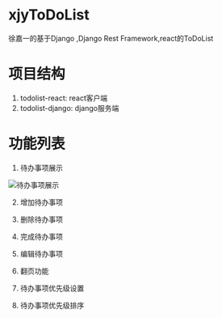 # xjyToDoList
徐嘉一的基于Django ,Django Rest Framework,react的ToDoList

# 项目结构

1. todolist-react: react客户端
2. todolist-django: django服务端

# 功能列表

1. 待办事项展示

![待办事项展示](https://04ke.cn/result/show.gif "展示")

2. 增加待办事项

3. 删除待办事项

4. 完成待办事项

5. 编辑待办事项

6. 翻页功能

7. 待办事项优先级设置

8. 待办事项优先级排序